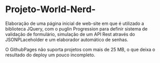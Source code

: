# Projeto-World-Nerd-
Elaboração de uma página inicial de web-site em que é utilizado a biblioteca JQuery, com o puglin Progression para definir sistema de validação de formulário, simulação de um API Rest através do JSONPLaceholder e um elaborador automático de senhas.

O GithubPages não suporta projetos com mais de 25 MB, o que deixa o resultado do deploy um pouco incompleto.


